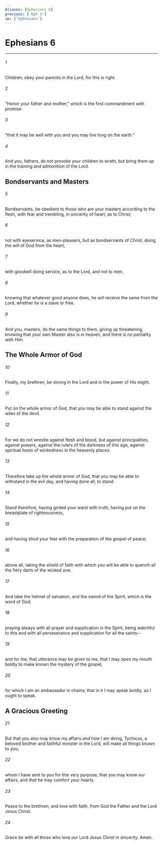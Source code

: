 ```yaml
---
Aliases: [Ephesians 6]
previous: ['Eph 5']
up: ['Ephesians']
---
```

# Ephesians 6

***


###### 1 
Children, obey your parents in the Lord, for this is right. 

###### 2 
"Honor your father and mother," which is the first commandment with promise: 

###### 3 
"that it may be well with you and you may live long on the earth." 

###### 4 
And you, fathers, do not provoke your children to wrath, but bring them up in the training and admonition of the Lord.

## Bondservants and Masters 

###### 5 
Bondservants, be obedient to those who are your masters according to the flesh, with fear and trembling, in sincerity of heart, as to Christ; 

###### 6 
not with eyeservice, as men-pleasers, but as bondservants of Christ, doing the will of God from the heart, 

###### 7 
with goodwill doing service, as to the Lord, and not to men, 

###### 8 
knowing that whatever good anyone does, he will receive the same from the Lord, whether _he is_ a slave or free. 

###### 9 
And you, masters, do the same things to them, giving up threatening, knowing that your own Master also is in heaven, and there is no partiality with Him.

## The Whole Armor of God 

###### 10 
Finally, my brethren, be strong in the Lord and in the power of His might. 

###### 11 
Put on the whole armor of God, that you may be able to stand against the wiles of the devil. 

###### 12 
For we do not wrestle against flesh and blood, but against principalities, against powers, against the rulers of the darkness of this age, against spiritual _hosts_ of wickedness in the heavenly _places._ 

###### 13 
Therefore take up the whole armor of God, that you may be able to withstand in the evil day, and having done all, to stand. 

###### 14 
Stand therefore, having girded your waist with truth, having put on the breastplate of righteousness, 

###### 15 
and having shod your feet with the preparation of the gospel of peace; 

###### 16 
above all, taking the shield of faith with which you will be able to quench all the fiery darts of the wicked one. 

###### 17 
And take the helmet of salvation, and the sword of the Spirit, which is the word of God; 

###### 18 
praying always with all prayer and supplication in the Spirit, being watchful to this end with all perseverance and supplication for all the saints-- 

###### 19 
and for me, that utterance may be given to me, that I may open my mouth boldly to make known the mystery of the gospel, 

###### 20 
for which I am an ambassador in chains; that in it I may speak boldly, as I ought to speak.

## A Gracious Greeting 

###### 21 
But that you also may know my affairs _and_ how I am doing, Tychicus, a beloved brother and faithful minister in the Lord, will make all things known to you; 

###### 22 
whom I have sent to you for this very purpose, that you may know our affairs, and _that_ he may comfort your hearts. 

###### 23 
Peace to the brethren, and love with faith, from God the Father and the Lord Jesus Christ. 

###### 24 
Grace _be_ with all those who love our Lord Jesus Christ in sincerity. Amen.

